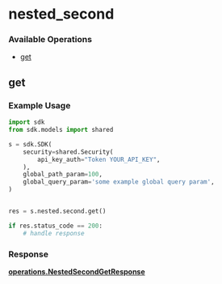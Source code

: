 # nested_second

### Available Operations

* [get](#get)

## get

### Example Usage

```python
import sdk
from sdk.models import shared

s = sdk.SDK(
    security=shared.Security(
        api_key_auth="Token YOUR_API_KEY",
    ),
    global_path_param=100,
    global_query_param='some example global query param',
)


res = s.nested.second.get()

if res.status_code == 200:
    # handle response
```


### Response

**[operations.NestedSecondGetResponse](../../models/operations/nestedsecondgetresponse.md)**

